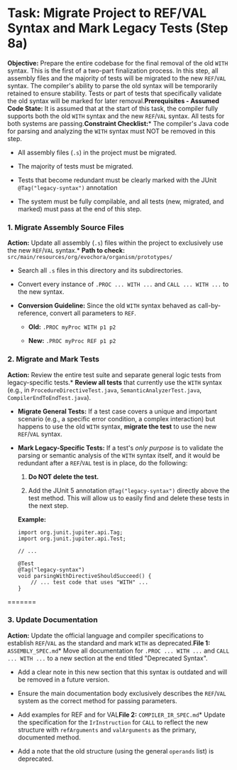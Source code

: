 # Task: Migrate Project to REF/VAL Syntax and Mark Legacy Tests (Step 8a)

**Objective:** Prepare the entire codebase for the final removal of the old `WITH` syntax. This is the first of a two-part finalization process. In this step, all assembly files and the majority of tests will be migrated to the new `REF`/`VAL` syntax. The compiler's ability to parse the old syntax will be temporarily retained to ensure stability. Tests or part of tests that specifically validate the old syntax will be marked for later removal.**Prerequisites - Assumed Code State:** It is assumed that at the start of this task, the compiler fully supports both the old `WITH` syntax and the new `REF`/`VAL` syntax. All tests for both systems are passing.**Constraint Checklist:*** The compiler's Java code for parsing and analyzing the `WITH` syntax must NOT be removed in this step.

* All assembly files (`.s`) in the project must be migrated.

* The majority of tests must be migrated.

* Tests that become redundant must be clearly marked with the JUnit `@Tag("legacy-syntax")` annotation

* The system must be fully compilable, and all tests (new, migrated, and marked) must pass at the end of this step.

### 1. Migrate Assembly Source Files

**Action:** Update all assembly (`.s`) files within the project to exclusively use the new `REF`/`VAL` syntax.* **Path to check:** `src/main/resources/org/evochora/organism/prototypes/`

* Search all `.s` files in this directory and its subdirectories.

* Convert every instance of `.PROC ... WITH ...` and `CALL ... WITH ...` to the new syntax.

* **Conversion Guideline:** Since the old `WITH` syntax behaved as call-by-reference, convert all parameters to `REF`.

    - **Old:** `.PROC myProc WITH p1 p2`

    - **New:** `.PROC myProc REF p1 p2`

### 2. Migrate and Mark Tests

**Action:** Review the entire test suite and separate general logic tests from legacy-specific tests.* **Review all tests** that currently use the `WITH` syntax (e.g., in `ProcedureDirectiveTest.java`, `SemanticAnalyzerTest.java`, `CompilerEndToEndTest.java`).

* **Migrate General Tests:** If a test case covers a unique and important scenario (e.g., a specific error condition, a complex interaction) but happens to use the old `WITH` syntax, **migrate the test** to use the new `REF`/`VAL` syntax.

* **Mark Legacy-Specific Tests:** If a test's _only purpose_ is to validate the parsing or semantic analysis of the `WITH` syntax itself, and it would be redundant after a `REF`/`VAL` test is in place, do the following:

    1. **Do NOT delete the test.**

    2. Add the JUnit 5 annotation `@Tag("legacy-syntax")` directly above the test method. This will allow us to easily find and delete these tests in the next step.

  **Example:**

      import org.junit.jupiter.api.Tag;
      import org.junit.jupiter.api.Test;

      // ...

      @Test
      @Tag("legacy-syntax")
      void parsingWithDirectiveShouldSucceed() {
          // ... test code that uses "WITH" ...
      }
=======

### 3. Update Documentation

**Action:** Update the official language and compiler specifications to establish `REF`/`VAL` as the standard and mark `WITH` as deprecated.**File 1:** `ASSEMBLY_SPEC.md`* Move all documentation for `.PROC ... WITH ...` and `CALL ... WITH ...` to a new section at the end titled "Deprecated Syntax".

* Add a clear note in this new section that this syntax is outdated and will be removed in a future version.

* Ensure the main documentation body exclusively describes the `REF`/`VAL` system as the correct method for passing parameters.

* Add examples for REF and for VAL**File 2:** `COMPILER_IR_SPEC.md`* Update the specification for the `IrInstruction` for `CALL` to reflect the new structure with `refArguments` and `valArguments` as the primary, documented method.

* Add a note that the old structure (using the general `operands` list) is deprecated.
